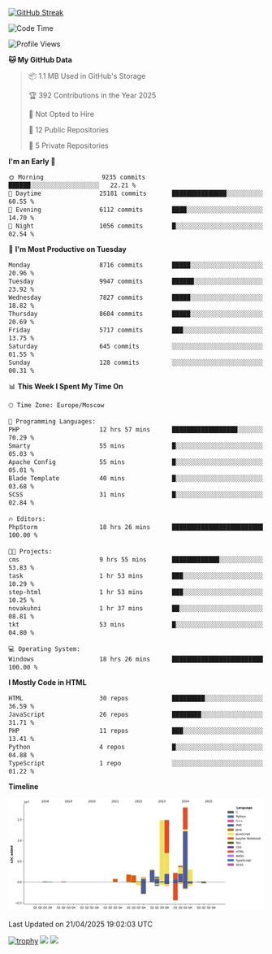 [![GitHub Streak](https://github-readme-streak-stats.herokuapp.com/?user=yogik10)](https://git.io/streak-stats)
<!--START_SECTION:waka-->
![Code Time](http://img.shields.io/badge/Code%20Time-1%2C281%20hrs%2032%20mins-blue)

![Profile Views](http://img.shields.io/badge/Profile%20Views-0-blue)

**🐱 My GitHub Data** 

> 📦 1.1 MB Used in GitHub's Storage 
 > 
> 🏆 392 Contributions in the Year 2025
 > 
> 🚫 Not Opted to Hire
 > 
> 📜 12 Public Repositories 
 > 
> 🔑 5 Private Repositories 
 > 
**I'm an Early 🐤** 

```text
🌞 Morning                9235 commits        ██████░░░░░░░░░░░░░░░░░░░   22.21 % 
🌆 Daytime                25181 commits       ███████████████░░░░░░░░░░   60.55 % 
🌃 Evening                6112 commits        ████░░░░░░░░░░░░░░░░░░░░░   14.70 % 
🌙 Night                  1056 commits        █░░░░░░░░░░░░░░░░░░░░░░░░   02.54 % 
```
📅 **I'm Most Productive on Tuesday** 

```text
Monday                   8716 commits        █████░░░░░░░░░░░░░░░░░░░░   20.96 % 
Tuesday                  9947 commits        ██████░░░░░░░░░░░░░░░░░░░   23.92 % 
Wednesday                7827 commits        █████░░░░░░░░░░░░░░░░░░░░   18.82 % 
Thursday                 8604 commits        █████░░░░░░░░░░░░░░░░░░░░   20.69 % 
Friday                   5717 commits        ███░░░░░░░░░░░░░░░░░░░░░░   13.75 % 
Saturday                 645 commits         ░░░░░░░░░░░░░░░░░░░░░░░░░   01.55 % 
Sunday                   128 commits         ░░░░░░░░░░░░░░░░░░░░░░░░░   00.31 % 
```


📊 **This Week I Spent My Time On** 

```text
🕑︎ Time Zone: Europe/Moscow

💬 Programming Languages: 
PHP                      12 hrs 57 mins      ██████████████████░░░░░░░   70.29 % 
Smarty                   55 mins             █░░░░░░░░░░░░░░░░░░░░░░░░   05.03 % 
Apache Config            55 mins             █░░░░░░░░░░░░░░░░░░░░░░░░   05.01 % 
Blade Template           40 mins             █░░░░░░░░░░░░░░░░░░░░░░░░   03.68 % 
SCSS                     31 mins             █░░░░░░░░░░░░░░░░░░░░░░░░   02.84 % 

🔥 Editors: 
PhpStorm                 18 hrs 26 mins      █████████████████████████   100.00 % 

🐱‍💻 Projects: 
cms                      9 hrs 55 mins       █████████████░░░░░░░░░░░░   53.83 % 
task                     1 hr 53 mins        ███░░░░░░░░░░░░░░░░░░░░░░   10.29 % 
step-html                1 hr 53 mins        ███░░░░░░░░░░░░░░░░░░░░░░   10.25 % 
novakuhni                1 hr 37 mins        ██░░░░░░░░░░░░░░░░░░░░░░░   08.81 % 
tkt                      53 mins             █░░░░░░░░░░░░░░░░░░░░░░░░   04.80 % 

💻 Operating System: 
Windows                  18 hrs 26 mins      █████████████████████████   100.00 % 
```

**I Mostly Code in HTML** 

```text
HTML                     30 repos            █████████░░░░░░░░░░░░░░░░   36.59 % 
JavaScript               26 repos            ████████░░░░░░░░░░░░░░░░░   31.71 % 
PHP                      11 repos            ███░░░░░░░░░░░░░░░░░░░░░░   13.41 % 
Python                   4 repos             █░░░░░░░░░░░░░░░░░░░░░░░░   04.88 % 
TypeScript               1 repo              ░░░░░░░░░░░░░░░░░░░░░░░░░   01.22 % 
```



**Timeline**

![Lines of Code chart](https://raw.githubusercontent.com/Yogik10/Yogik10/main/assets/bar_graph.png)


 Last Updated on 21/04/2025 19:02:03 UTC
<!--END_SECTION:waka-->
[![trophy](https://github-profile-trophy.vercel.app/?username=yogik10)](https://github.com/ryo-ma/github-profile-trophy)
![](https://github-profile-summary-cards.vercel.app/api/cards/profile-details?username=yogik10&theme=solarized_dark)
![](https://github-profile-summary-cards.vercel.app/api/cards/most-commit-language?username=yogik10&theme=solarized_dark)


